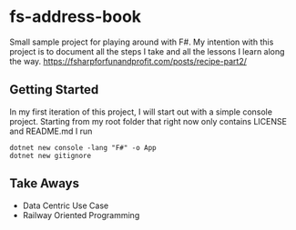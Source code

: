 # fs-address-book

Small sample project for playing around with F#. My intention with this project is to document all the steps I take and all the lessons I learn along the way.
https://fsharpforfunandprofit.com/posts/recipe-part2/

## Getting Started

In my first iteration of this project, I will start out with a simple console project. Starting from my root folder that right now only contains LICENSE and README.md I run

```
dotnet new console -lang "F#" -o App
dotnet new gitignore
```

## Take Aways

- Data Centric Use Case
- Railway Oriented Programming
